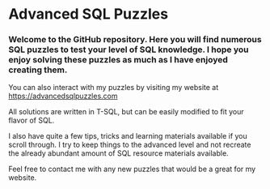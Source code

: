 # Advanced SQL Puzzles
### Welcome to the GitHub repository. Here you will find numerous SQL puzzles to test your level of SQL knowledge. I hope you enjoy solving these puzzles as much as I have enjoyed creating them.

You can also interact with my puzzles by visiting my website at https://advancedsqlpuzzles.com

All solutions are written in T-SQL, but can be easily modified to fit your flavor of SQL.

I also have quite a few tips, tricks and learning materials available if you scroll through. I try to keep things to the advanced level and not recreate the already abundant amount of SQL resource materials available.

Feel free to contact me with any new puzzles that would be a great for my website.
